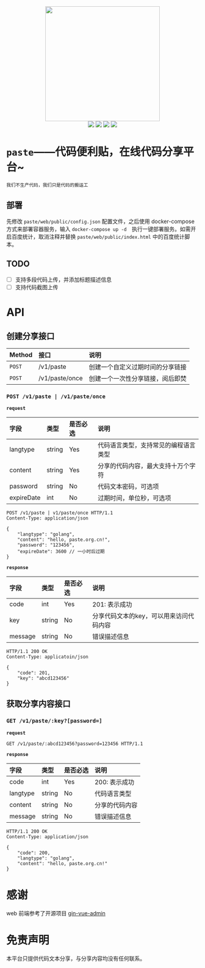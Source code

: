 <div align=center>
<img src="https://file.paste.org.cn/logo.png" width=300" height="300" />
</div>
<div align=center>
	<img src="https://img.shields.io/badge/golang-1.15.6-blue"/>
	<img src="https://img.shields.io/badge/gin-1.6.3-lightBlue"/>
    <img src="https://img.shields.io/badge/node-14.17.3-green"/>
	<img src="https://img.shields.io/badge/vue-2.6.10-brightgreen"/>
</div>

# `paste`——代码便利贴，在线代码分享平台~

`我们不生产代码，我们只是代码的搬运工`

## 部署

先修改 `paste/web/public/config.json` 配置文件，之后使用 docker-compose 方式来部署容器服务，输入 `docker-compose up -d`　执行一键部署服务。如需开启百度统计，取消注释并替换 `paste/web/public/index.html` 中的百度统计脚本。

## TODO

- [ ] 支持多段代码上传，并添加标题描述信息
- [ ] 支持代码截图上传

# API

## 创建分享接口

|Method|接口|说明|
| :--- | :--- | :--- |
| `POST` |/v1/paste|创建一个自定义过期时间的分享链接|
| `POST` |/v1/paste/once|创建一个一次性分享链接，阅后即焚|

### `POST /v1/paste | /v1/paste/once`

**`request`**

|字段|类型|是否必选|说明|
| :--- | :--- | :--- | :--- |
|langtype|string|Yes|代码语言类型，支持常见的编程语言类型|
|content|string|Yes|分享的代码内容，最大支持十万个字符|
|password|string|No|代码文本密码，可选项|
|expireDate|int|No|过期时间，单位秒，可选项|

``` http
POST /v1/paste | v1/paste/once HTTP/1.1
Content-Type: application/json

{
    "langtype": "golang",
    "content": "hello, paste.org.cn!",
    "password": "123456",
    "expireDate": 3600 // 一小时后过期
}
```

**`response`**

|字段|类型|是否必选|说明|
| :--- | :--- | :--- | :--- |
|code|int|Yes|201: 表示成功|
|key|string|No|分享代码文本的key，可以用来访问代码内容|
|message|string|No|错误描述信息|

``` http
HTTP/1.1 200 OK
Content-Type: applicatoin/json

{
    "code": 201,
    "key": "abcd123456"
}
```

## 获取分享内容接口

### `GET /v1/paste/:key?[password=]`

**`request`**

``` http
GET /v1/paste/:abcd123456?password=123456 HTTP/1.1
```

**`response`**

|字段|类型|是否必选|说明|
| :--- | :--- | :--- | :--- |
|code|int|Yes|200: 表示成功|
|langtype|string|No|代码语言类型|
|content|string|No|分享的代码内容|
|message|string|No|错误描述信息|

``` http
HTTP/1.1 200 OK
Content-Type: application/json

{
    "code": 200,
    "langtype": "golang",
    "content": "hello, paste.org.cn!"
}
```

# 感谢

web 前端参考了开源项目 [gin-vue-admin](https://github.com/flipped-aurora/gin-vue-admin)

# 免责声明

本平台只提供代码文本分享，与分享内容均没有任何联系。
